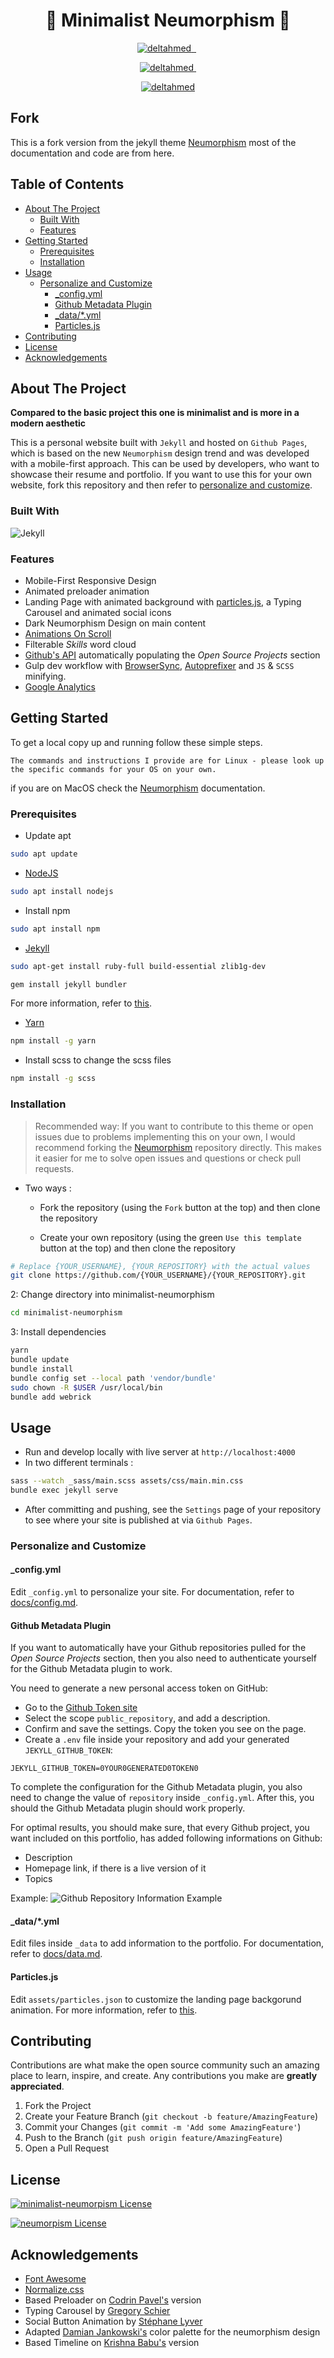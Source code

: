

<h1 align="center">🔲 Minimalist Neumorphism 🔳</h1>

</p>
<p align="center"> 
  <a href="https://github.com/deltahmed/minimalist-neumorphism">
    <img src="https://img.shields.io/github/contributors/deltahmed/minimalist-neumorphism.svg?style=for-the-badge" alt="deltahmed" /> </a>
  <a href="https://github.com/deltahmed/minimalist-neumorphism">
    <img alt="" src="https://img.shields.io/github/issues/deltahmed/minimalist-neumorphism.svg?style=for-the-badge">
    </a>
  <a href="https://github.com/deltahmed/minimalist-neumorphism">
    <img alt="" src="https://img.shields.io/github/forks/deltahmed/minimalist-neumorphism.svg?style=for-the-badge"></a>
  <a href="https://github.com/deltahmed/minimalist-neumorphism">
    <img alt="" src="https://img.shields.io/github/stars/deltahmed/minimalist-neumorphism.svg?style=for-the-badge"></a>
</p>
<p align="center"> 
  <a href="https://raw.githubusercontent.com/deltahmed/minimalist-neumorphism/master/LICENSE">
    <img src="https://img.shields.io/badge/minimalist%20neumorpism%20License-BSD%202%20-blue?style=for-the-badge" alt="deltahmed" /> </a>
  <a href="https://raw.githubusercontent.com/deltahmed/minimalist-neumorphism/master/NEUMORPHISM_LICENSE">
    <img alt="" src="https://img.shields.io/badge/neumorpism%20License-MIT%20-blue?style=for-the-badge">
    </a>
</p>


</p>
<p align="center"> 
  <a href="https://github.com/deltahmed/minimalist-neumorphism">
    <img src="https://raw.githubusercontent.com/deltahmed/minimalist-neumorphism/master/media/demo.gif" alt="deltahmed" /> </a>
</p>

## Fork
This is a fork version from the jekyll theme [Neumorphism](https://github.com/longpdo/neumorphism) most of the documentation and code are from here.

## Table of Contents

* [About The Project](#about-the-project)
  * [Built With](#built-with)
  * [Features](#features)
* [Getting Started](#getting-started)
  * [Prerequisites](#prerequisites)
  * [Installation](#installation)
* [Usage](#usage)
  * [Personalize and Customize](#personalize-and-customize)
    * [_config.yml](#_configyml)
    * [Github Metadata Plugin](#github-metadata-plugin)
    * [_data/*.yml](#_datayml)
    * [Particles.js](#particlesjs)
* [Contributing](#contributing)
* [License](#license)
* [Acknowledgements](#acknowledgements)

<!-- ABOUT THE PROJECT -->

## About The Project

**Compared to the basic project this one is minimalist and is more in a modern aesthetic**


This is a personal website built with `Jekyll` and hosted on `Github Pages`, which is based on the new `Neumorphism` design trend and was developed with a mobile-first approach. This can be used by developers, who want to showcase their resume and portfolio. If you want to use this for your own website, fork this repository and then refer to [personalize and customize](#personalize-and-customize).



### Built With

![Jekyll](https://img.shields.io/badge/-Jekyll-05122A?style=for-the-badge&logo=jekyll)

### Features

* Mobile-First Responsive Design
* Animated preloader animation
* Landing Page with animated background with [particles.js](https://vincentgarreau.com/particles.js/), a Typing Carousel and animated social icons
* Dark Neumorphism Design on main content
* [Animations On Scroll](https://michalsnik.github.io/aos/)
* Filterable *Skills* word cloud
* [Github's API](https://developer.github.com/v3/) automatically populating the *Open Source Projects* section
* Gulp dev workflow with [BrowserSync](https://browsersync.io/), [Autoprefixer](https://autoprefixer.github.io/) and `JS` & `SCSS` minifying.
* [Google Analytics](https://analytics.google.com/)

<!-- GETTING STARTED -->

## Getting Started

To get a local copy up and running follow these simple steps.

`The commands and instructions I provide are for Linux - please look up the specific commands for your OS on your own. `

if you are on MacOS check the [Neumorphism](https://github.com/longpdo/neumorphism) documentation.


### Prerequisites

* Update apt

```sh
sudo apt update
```

* [NodeJS](https://nodejs.org/en/)

```sh
sudo apt install nodejs
```

* Install npm

```sh
sudo apt install npm
```

* [Jekyll](https://jekyllrb.com/)

```sh
sudo apt-get install ruby-full build-essential zlib1g-dev
```
```sh
gem install jekyll bundler
```

For more information, refer to [this](https://jekyllrb.com/docs/installation/).

* [Yarn](https://yarnpkg.com/)

```sh
npm install -g yarn
```

* Install scss to change the scss files

```sh
npm install -g scss
```

### Installation

> Recommended way: If you want to contribute to this theme or open issues due to problems implementing this on your own, I would recommend forking the [Neumorphism](https://github.com/longpdo/neumorphism) repository directly. This makes it easier for me to solve open issues and questions or check pull requests.

+ Two ways :
  + Fork the repository (using the `Fork` button at the top) and then clone the repository

  + Create your own repository (using the green `Use this template` button at the top) and then clone the repository

```sh
# Replace {YOUR_USERNAME}, {YOUR_REPOSITORY} with the actual values
git clone https://github.com/{YOUR_USERNAME}/{YOUR_REPOSITORY}.git
```

2: Change directory into minimalist-neumorphism

```sh
cd minimalist-neumorphism
```

3: Install dependencies

```sh
yarn
bundle update
bundle install
bundle config set --local path 'vendor/bundle'
sudo chown -R $USER /usr/local/bin
bundle add webrick
```

<!-- USAGE EXAMPLES -->

## Usage

* Run and develop locally with live server at `http://localhost:4000`
* In two different terminals :
```sh
sass --watch _sass/main.scss assets/css/main.min.css
bundle exec jekyll serve
```

* After committing and pushing, see the `Settings` page of your repository to see where your site is published at via `Github Pages`.

### Personalize and Customize

#### _config.yml

Edit `_config.yml` to personalize your site. For documentation, refer to [docs/config.md](https://github.com/longpdo/neumorphism/blob/master/docs/config.md).

#### Github Metadata Plugin

If you want to automatically have your Github repositories pulled for the *Open Source Projects* section, then you also need to authenticate yourself for the Github Metadata plugin to work.

You need to generate a new personal access token on GitHub:

* Go to the [Github Token site](https://github.com/settings/tokens/new)
* Select the scope `public_repository`, and add a description.
* Confirm and save the settings. Copy the token you see on the page.
* Create a `.env` file inside your repository and add your generated `JEKYLL_GITHUB_TOKEN`:

```text
JEKYLL_GITHUB_TOKEN=0YOUR0GENERATED0TOKEN0
```

To complete the configuration for the Github Metadata plugin, you also need to change the value of `repository` inside `_config.yml`. After this, you should the Github Metadata plugin should work properly.

For optimal results, you should make sure, that every Github project, you want included on this portfolio, has added following informations on Github:

* Description
* Homepage link, if there is a live version of it
* Topics

Example:
![Github Repository Information Example][github-repo-info]

#### _data/*.yml

Edit files inside `_data` to add information to the portfolio. For documentation, refer to [docs/data.md](https://github.com/longpdo/neumorphism/blob/master/docs/data.md).

#### Particles.js

Edit `assets/particles.json` to customize the landing page backgorund animation. For more information, refer to [this](https://github.com/VincentGarreau/particles.js/#options).

<!-- CONTRIBUTING -->

## Contributing

Contributions are what make the open source community such an amazing place to learn, inspire, and create. Any contributions you make are **greatly appreciated**.

1. Fork the Project
2. Create your Feature Branch (`git checkout -b feature/AmazingFeature`)
3. Commit your Changes (`git commit -m 'Add some AmazingFeature'`)
4. Push to the Branch (`git push origin feature/AmazingFeature`)
5. Open a Pull Request

<!-- LICENSE -->

## License

[![minimalist-neumorpism License](https://img.shields.io/badge/minimalist%20neumorpism%20License-BSD%202%20-blue?style=for-the-badge)](NEUMORPHISM_LICENSE)

[![neumorpism License](https://img.shields.io/badge/neumorpism%20License-MIT%20-blue?style=for-the-badge)](NEUMORPHISM_LICENSE)

<!-- ACKNOWLEDGEMENTS -->

## Acknowledgements

* [Font Awesome](https://fontawesome.com/)
* [Normalize.css](https://necolas.github.io/normalize.css/)
* Based Preloader on [Codrin Pavel's](https://codepen.io/zerospree/pen/aCjAz) version
* Typing Carousel by [Gregory Schier](https://codepen.io/gschier/pen/jkivt)
* Social Button Animation by [Stéphane Lyver](https://codepen.io/wouwi/pen/Lwrmi)
* Adapted [Damian Jankowski's](https://codepen.io/dolaron/pen/rNadmOE) color palette for the neumorphism design
* Based Timeline on [Krishna Babu's](https://codepen.io/krishnab/pen/OPwqbW) version

<!-- MARKDOWN LINKS & IMAGES -->

[github-repo-info]: https://raw.githubusercontent.com/longpdo/neumorphism/master/docs/github-repo-info.png
